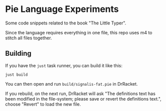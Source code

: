 # Pie Language Experiments

Some code snippets related to the book "The Little Typer".

Since the language requires everything in one file, this repo uses m4 to stitch all files together.

## Building

If you have the `just` task runner, you can build it like this:

`just build`

You can then open and run `build/signalis-fat.pie` in DrRacket.

If you rebuild, on the next run, DrRacket will ask "The definitions text has been modified in the file-system; please save or revert the definitions text.", choose "Revert" to load the new file.